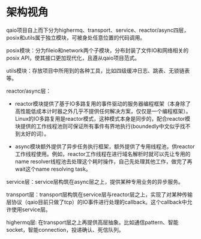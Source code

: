 # 架构视角

qaio项目自上而下分为highermq、transport、service、reactor/async四层，posix和utils属于独立模块，可被身处任意位置的代码调用。

posix模块：分为fileio和network两个子模块，分布封装了文件IO和网络相关的posix API，使其接口更加现代化，且遵从qaio项目范式。

utils模块：存放项目中所用到的各种工具，比如四级缓冲日志、跳表、无锁链表等。

reactor/async层：

 - reactor模块提供了基于IO多路复用的事件驱动的服务器编程框架（本身除了高性能低成本计时器之外几乎不提供任何解决方案，仅仅是一个编程框架）。Linux的IO多路复用是reactor模式，这种模式本身是同步的，配合reactor模块提供的工作线程池则可保证所有事件有界地执行(boundedly中文似乎找不到太好的词）。

- async模块额外提供了异步任务执行框架，额外提供了专用线程池，供reactor工作线程使用。例如，reactor工作线程在进行域名解析时就可以先让专用的name resolver线程池去处理这个耗时操作，自己先处理其他工作，做完了再wait这个name resolving task。


service层：service层构筑在async层之上，提供某种专用业务的异步服务。

transport层：transport层构筑在service层与reactor层之上，实现了对某种传输层协议（qaio目前只做了tcp）的IO事件进行处理的callback。这个callback中允许使用service层。

highermq层: 在transport层之上再提供高层抽象。比如通信pattern、智能socket，智能connection，投递确认、死信队列。


